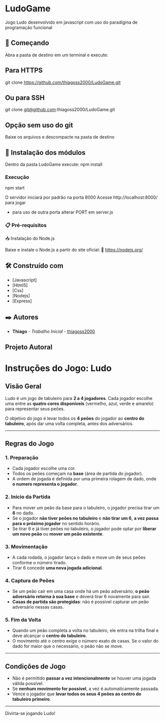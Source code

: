 # LudoGame

Jogo Ludo desenvolvido em javascript com uso do paradigma de programação funcional

## 🚀 Começando

Abra a pasta de destino em um terminal e execute:

## Para HTTPS
git clone https://github.com/thiagoss2000/LudoGame.git

## Ou para SSH
git clone git@github.com:thiagoss2000/LudoGame.git

## Opção sem uso do git 
Baixe os arquivos e descompacte na pasta de destino

## 🔧 Instalação dos módulos
Dentro da pasta LudoGame execute:
npm install

### Execução
npm start

O servidor iniciará por padrão na porta 8000
Acesse http://localhost:8000/ para jogar

* para uso de outra porta alterar PORT em server.js

### 📋 Pré-requisitos

📥 Instalação do Node.js

Baixe e instale o Node.js a partir do site oficial:
🔗 https://nodejs.org/

## 🛠️ Construído com

* [Javascript]
* [Html5]
* [Css]
* [Nodejs]
* [Express]

## ✒️ Autores

* **Thiago** - *Trabalho Inicial* - [thiagoss2000](https://github.com/thiagoss2000)

## Projeto Autoral

# Instruções do Jogo: Ludo

## Visão Geral

Ludo é um jogo de tabuleiro para **2 a 4 jogadores**. Cada jogador escolhe uma entre as **quatro cores disponíveis** (vermelho, azul, verde e amarelo) para representar seus peões.

O objetivo do jogo é levar todos os **4 peões** do jogador ao **centro do tabuleiro**, após dar uma volta completa, antes dos adversários.

---

## Regras do Jogo

### 1. Preparação
- Cada jogador escolhe uma cor.
- Todos os peões começam na **base** (área de partida do jogador).
- A ordem de jogada é definida por uma primeira rolagem de dado, onde **o numero representa o jogador**.

### 2. Início da Partida
- Para mover um peão da base para o tabuleiro, o jogador precisa tirar um **6** no dado.
- Se o jogador **não tiver peões no tabuleiro** e **não tirar um 6**, **a vez passa para o próximo jogador** no sentido horário.
- Se tirar 6 e já tiver peões no tabuleiro, o jogador pode optar por **liberar um novo peão** ou **mover um peão existente**.

### 3. Movimentação
- A cada rodada, o jogador lança o dado e move um de seus peões conforme o número tirado.
- Tirar 6 concede **uma nova jogada adicional**.

### 4. Captura de Peões
- Se um peão cair em uma casa onde há um peão adversário, **o peão adversário retorna à sua base** e deverá tirar 6 novamente para sair.
- **Casas de partida são protegidas**: não é possível capturar um peão adversário nessas casas.

### 5. Fim da Volta
- Quando um peão completa a volta no tabuleiro, ele entra na trilha final e deve alcançar o **centro do tabuleiro**.
- O movimento até o centro exige o número exato de casas. Se o valor do dado for maior que o necessário, o peão não se move.

---

## Condições de Jogo

- Não é permitido **passar a vez intencionalmente** se houver uma jogada válida possível.
- Se **nenhum movimento for possível**, a vez é automaticamente passada.
- Vence o jogador que **levar todos os seus 4 peões ao centro do tabuleiro primeiro**.

---

Divirta-se jogando Ludo!
